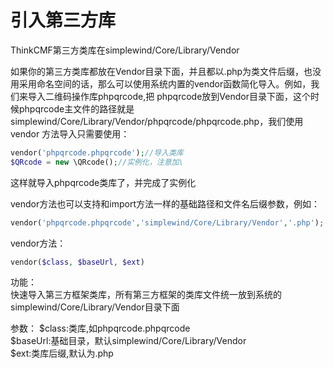 # 引入第三方库

ThinkCMF第三方类库在simplewind/Core/Library/Vendor

如果你的第三方类库都放在Vendor目录下面，并且都以.php为类文件后缀，也没用采用命名空间的话，那么可以使用系统内置的vendor函数简化导入。例如，我们来导入二维码操作库phpqrcode,把 phpqrcode放到Vendor目录下面，这个时候phpqrcode主文件的路径就是 simplewind/Core/Library/Vendor/phpqrcode/phpqrcode.php，我们使用vendor 方法导入只需要使用：
```php
vendor('phpqrcode.phpqrcode');//导入类库
$QRcode = new \QRcode();//实例化，注意加\
```
这样就导入phpqrcode类库了，并完成了实例化

vendor方法也可以支持和import方法一样的基础路径和文件名后缀参数，例如：
```php
vendor('phpqrcode.phpqrcode','simplewind/Core/Library/Vendor','.php');
```

vendor方法：
```php
vendor($class, $baseUrl, $ext)
```

功能：  
快速导入第三方框架类库，所有第三方框架的类库文件统一放到系统的simplewind/Core/Library/Vendor目录下面

参数：
$class:类库,如phpqrcode.phpqrcode  
$baseUrl:基础目录，默认simplewind/Core/Library/Vendor  
$ext:类库后缀,默认为.php  